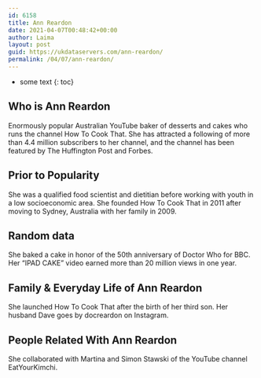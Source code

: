 ```yaml
---
id: 6158
title: Ann Reardon
date: 2021-04-07T00:48:42+00:00
author: Laima
layout: post
guid: https://ukdataservers.com/ann-reardon/
permalink: /04/07/ann-reardon/
---
```


* some text
{: toc}


## Who is Ann Reardon
                  
                  
                  
Enormously popular Australian YouTube baker of desserts and cakes who runs the channel How To Cook That. She has attracted a following of more than 4.4 million subscribers to her channel, and the channel has been featured by The Huffington Post and Forbes.
                  
              
            
              
            
                
                
                
## Prior to Popularity
                  
                  
                  
She was a qualified food scientist and dietitian before working with youth in a low socioeconomic area. She founded How To Cook That in 2011 after moving to Sydney, Australia with her family in 2009.
                  
              
            
              
            
                
                
                
## Random data
                  
                  
                  
She baked a cake in honor of the 50th anniversary of Doctor Who for BBC. Her &#8220;IPAD CAKE&#8221; video earned more than 20 million views in one year.
                  
              
            
              
            
                
                
                
## Family & Everyday Life of Ann Reardon
                  
                  
                  
She launched How To Cook That after the birth of her third son. Her husband Dave goes by docreardon on Instagram.
                  
              
            
              
            
                
                
                
## People Related With Ann Reardon
                  
                  
                  
She collaborated with Martina and Simon Stawski of the YouTube channel EatYourKimchi.
                  
              
            
              
            
                
              
            
              
              
            
            
              
            
          
          
          